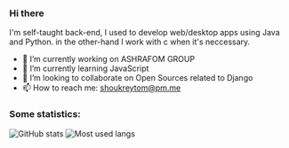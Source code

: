 ### Hi there
  I'm self-taught back-end, I used to develop web/desktop apps using Java and Python.
  in the other-hand I work with c when it's neccessary.

<!--
**shoukreytom/shoukreytom** is a ✨ _special_ ✨ repository because its `README.md` (this file) appears on your GitHub profile.

Here are some ideas to get you started:
-->
- 🔭 I’m currently working on ASHRAFOM GROUP
- 🌱 I’m currently learning JavaScript
- 👯 I’m looking to collaborate on Open Sources related to Django
- 📫 How to reach me: shoukreytom@pm.me
<!--
- 🤔 I’m looking for help with ...
- 💬 Ask me about ...
- 😄 Pronouns: ...
- ⚡ Fun fact: ...
-->

### Some statistics:

![GitHub stats](https://github-readme-stats.vercel.app/api?username=abdulshak1999&show_icons=true)
![Most used langs](https://github-readme-stats.vercel.app/api/top-langs/?username=abdulshak1999&layout=compact)
